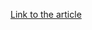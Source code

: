 [Link to the article](https://symantec.com/connect/blogs/sowbug-cyber-espionage-group-targets-south-american-and-southeast-asiangovernments)
